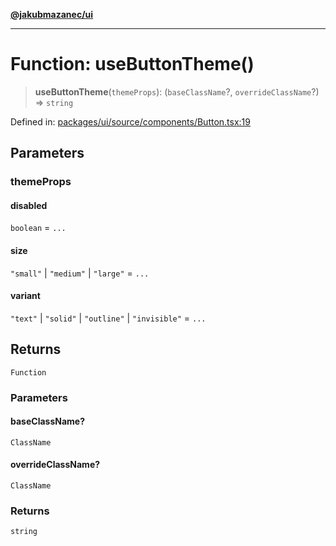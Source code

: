 [**@jakubmazanec/ui**](../README.md)

---

# Function: useButtonTheme()

> **useButtonTheme**(`themeProps`): (`baseClassName`?, `overrideClassName`?) => `string`

Defined in:
[packages/ui/source/components/Button.tsx:19](https://github.com/jakubmazanec/tools/blob/dd3219e5c9e39fb2c6c2fa06c4f20acd2118ac84/packages/ui/source/components/Button.tsx#L19)

## Parameters

### themeProps

#### disabled

`boolean` = `...`

#### size

`"small"` \| `"medium"` \| `"large"` = `...`

#### variant

`"text"` \| `"solid"` \| `"outline"` \| `"invisible"` = `...`

## Returns

`Function`

### Parameters

#### baseClassName?

`ClassName`

#### overrideClassName?

`ClassName`

### Returns

`string`
